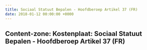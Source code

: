 ```yaml
---
title: Sociaal Statuut Bepalen - Hoofdberoep Artikel 37 (FR)
date: 2018-01-12 00:00:00 +0000
---
```

<div class="box contentzone" style="margin-top:25px;">
<div class="box-header">
<h2>Content-zone: Kostenplaat: Sociaal Statuut Bepalen - Hoofdberoep Artikel 37 (FR)</h2>
</div>
<div class="box-body">
</div>
</div>